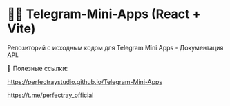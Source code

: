 # 🏴‍☠️ Telegram-Mini-Apps (React + Vite)

Репозиторий с исходным кодом для Telegram Mini Apps - Документация API.

🔗 Полезные ссылки:

https://perfectraystudio.github.io/Telegram-Mini-Apps

https://t.me/perfectray_official
